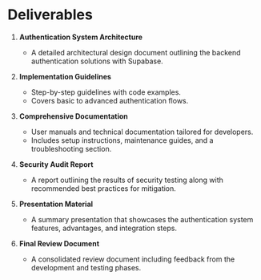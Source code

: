 # Deliverables

1. **Authentication System Architecture**
   - A detailed architectural design document outlining the backend authentication solutions with Supabase.

2. **Implementation Guidelines**
   - Step-by-step guidelines with code examples.
   - Covers basic to advanced authentication flows.

3. **Comprehensive Documentation**
   - User manuals and technical documentation tailored for developers.
   - Includes setup instructions, maintenance guides, and a troubleshooting section.

4. **Security Audit Report**
   - A report outlining the results of security testing along with recommended best practices for mitigation.

5. **Presentation Material**
   - A summary presentation that showcases the authentication system features, advantages, and integration steps.

6. **Final Review Document**
   - A consolidated review document including feedback from the development and testing phases.